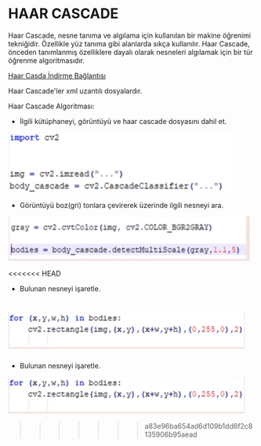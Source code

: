 
# HAAR CASCADE 

Haar Cascade, nesne tanıma ve algılama için kullanılan bir makine öğrenimi tekniğidir. Özellikle yüz tanıma gibi alanlarda sıkça kullanılır. Haar Cascade, önceden tanımlanmış özelliklere dayalı olarak nesneleri algılamak için bir tür öğrenme algoritmasıdır.


[Haar Casda İndirme Bağlantısı](https://github.com/opencv/opencv/tree/master/data/haarcascades)

Haar Cascade'ler xml uzantılı dosyalardır.

Haar Cascade Algoritması:

- İlgili kütüphaneyi, görüntüyü ve haar cascade dosyasını dahil et.

![](image.png)

- Görüntüyü boz(gri) tonlara çevirerek üzerinde ilgili nesneyi ara.

![](image-1.png)

<<<<<<< HEAD
- Bulunan nesneyi işaretle. 

![](image-2.png)
=======
- Bulunan nesneyi işaretle.

![](image-2.png)
>>>>>>> a83e96ba654ad6d109b1dd6f2c8135906b95aead
